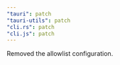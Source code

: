 ```yaml
---
"tauri": patch
"tauri-utils": patch
"cli.rs": patch
"cli.js": patch
---
```


Removed the allowlist configuration.
